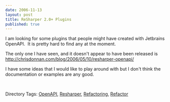 ```yaml
---
date: 2006-11-13
layout: post
title: ReSharper 2.0+ Plugins
published: true
---
```

<p>I am looking for some plugins that people might have created with Jetbrains OpenAPI.  It is pretty hard to find any at the moment.</p> <p>The only one I have seen, and it doesn't appear to have been released is <a href="http://chrisdonnan.com/blog/2006/05/10/resharper-openapi/" title="http://chrisdonnan.com/blog/2006/05/10/resharper-openapi/">http://chrisdonnan.com/blog/2006/05/10/resharper-openapi/</a> </p> <p>I have some ideas that I would like to play around with but I don't think the documentation or examples are any good.</p> <p> </p> <div class="wlWriterSmartContent" style="padding-right: 0px; display: inline; padding-left: 0px; padding-bottom: 0px; margin: 0px; padding-top: 0px;">Directory Tags: <a href="http://www.kinlan.co.uk/tag/OpenAPI" rel="tag">OpenAPI</a>, <a href="http://www.kinlan.co.uk/tag/Resharper" rel="tag">Resharper</a>, <a href="http://www.kinlan.co.uk/tag/Refactoring" rel="tag">Refactoring</a>, <a href="http://www.kinlan.co.uk/tag/Refactor" rel="tag">Refactor</a>
</div><div class="blogger-post-footer"><img class="posterous_download_image" src="https://blogger.googleusercontent.com/tracker/8109338-719189394615115813?l=www.kinlan.co.uk%2Findex.html" height="1" alt="" width="1" /></div>

